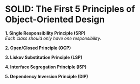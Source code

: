 # SOLID: The First 5 Principles of Object-Oriented Design

<b>1. Single Responsibility Principle (SRP)</b> <br/>
<i>Each class should only have one responsibility.</i>

<b>2. Open/Closed Principle (OCP)</b>

<b>3. Liskov Substitution Principle (LSP)</b>

<b>4. Interface Segregation Principle (ISP)</b>

<b>5. Dependency Inversion Principle (DIP)</b>
